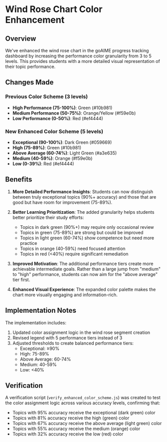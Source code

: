# Wind Rose Chart Color Enhancement

## Overview
We've enhanced the wind rose chart in the goAIME progress tracking dashboard by increasing the performance color granularity from 3 to 5 levels. This provides students with a more detailed visual representation of their topic performance.

## Changes Made

### Previous Color Scheme (3 levels)
- **High Performance (75-100%)**: Green (#10b981)
- **Medium Performance (50-75%)**: Orange/Yellow (#f59e0b)
- **Low Performance (0-50%)**: Red (#ef4444)

### New Enhanced Color Scheme (5 levels)
- **Exceptional (90-100%)**: Dark Green (#059669)
- **High (75-89%)**: Green (#10b981)
- **Above Average (60-74%)**: Light Green (#a3e635)
- **Medium (40-59%)**: Orange (#f59e0b)
- **Low (0-39%)**: Red (#ef4444)

## Benefits

1. **More Detailed Performance Insights**: Students can now distinguish between truly exceptional topics (90%+ accuracy) and those that are good but have room for improvement (75-89%).

2. **Better Learning Prioritization**: The added granularity helps students better prioritize their study efforts:
   - Topics in dark green (90%+) may require only occasional review
   - Topics in green (75-89%) are strong but could be improved
   - Topics in light green (60-74%) show competence but need more practice
   - Topics in orange (40-59%) need focused attention
   - Topics in red (<40%) require significant remediation

3. **Improved Motivation**: The additional performance tiers create more achievable intermediate goals. Rather than a large jump from "medium" to "high" performance, students can now aim for the "above average" tier first.

4. **Enhanced Visual Experience**: The expanded color palette makes the chart more visually engaging and information-rich.

## Implementation Notes

The implementation includes:
1. Updated color assignment logic in the wind rose segment creation
2. Revised legend with 5 performance tiers instead of 3
3. Adjusted thresholds to create balanced performance tiers:
   - Exceptional: ≥90%
   - High: 75-89%
   - Above Average: 60-74%
   - Medium: 40-59%
   - Low: <40%

## Verification

A verification script (`verify_enhanced_color_scheme.js`) was created to test the color assignment logic across various accuracy levels, confirming that:
- Topics with 95% accuracy receive the exceptional (dark green) color
- Topics with 81% accuracy receive the high (green) color
- Topics with 67% accuracy receive the above average (light green) color
- Topics with 55% accuracy receive the medium (orange) color
- Topics with 32% accuracy receive the low (red) color
